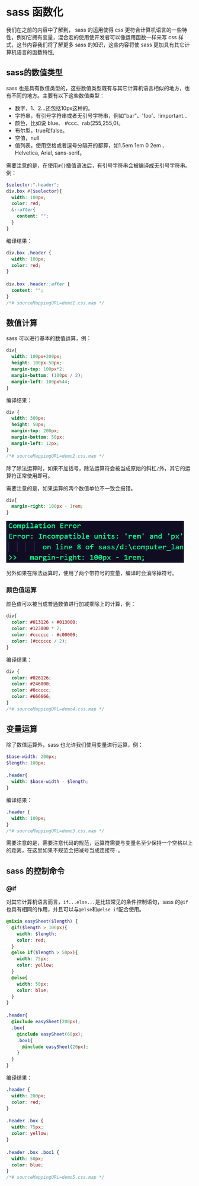 # sass 函数化

我们在之前的内容中了解到， sass 的运用使得 css 更符合计算机语言的一些特性，例如它拥有变量，混合宏的使用使开发者可以像运用函数一样来写 css 样式，这节内容我们将了解更多 sass 的知识，这些内容将使 sass 更加具有其它计算机语言的函数特性,

## sass的数值类型

sass 也是具有数值类型的，这些数值类型既有与其它计算机语言相似的地方，也有不同的地方。主要有以下这些数值类型：

* 数字，1、2...还包括10px这种的。
* 字符串，有引号字符串或者无引号字符串，例如"bar"、'foo'、!important...
* 颜色，比如说 blue、 #ccc、rab(255,255,0)。
* 布尔型，true和false。
* 空值，null
* 值列表，使用空格或者逗号分隔开的都算，如1.5em 1em 0 2em 、 Helvetica, Arial, sans-serif。
  
需要注意的是，在使用`#{}`插值语法后，有引号字符串会被编译成无引号字符串。例：

```scss
$selector:".header";
div.box #{$selector}{
  width: 100px;
  color: red;
  &::after{
    content: "";
  }
}
```

编译结果：

```css
div.box .header {
  width: 100px;
  color: red;
}

div.box .header::after {
  content: "";
}
/*# sourceMappingURL=demo1.css.map */
```

## 数值计算

sass 可以进行基本的数值运算，例：

```scss
div{
  width: 100px+200px;
  height: 100px-50px;
  margin-top: 100px*2;
  margin-bottom: (100px / 2);
  margin-left: 100px%44;
}
```

编译结果：

```css
div {
  width: 300px;
  height: 50px;
  margin-top: 200px;
  margin-bottom: 50px;
  margin-left: 12px;
}
/*# sourceMappingURL=demo2.css.map */
```

除了除法运算时，如果不加括号，除法运算符会被当成原始的斜杠`/`外，其它的运算符正常使用即可。

需要注意的是，如果运算的两个数值单位不一致会报错。

```scss
div{
  margin-right: 100px - 1rem;
}
```

![运行结果](./img/1.png)

另外如果在除法运算时，使用了两个带符号的变量，编译时会消除掉符号。

### 颜色值运算

颜色值可以被当成普通数值进行加减乘除上的计算，例：

```scss
div{
  color: #013126 + #013000;
  color: #123000 * 2;
  color: #cccccc - #c00000;
  color: (#cccccc / 2);
}
```

编译结果：

```css
div {
  color: #026126;
  color: #246000;
  color: #0ccccc;
  color: #666666;
}
/*# sourceMappingURL=demo4.css.map */
```

## 变量运算

除了数值运算外，sass 也允许我们使用变量进行运算，例：

```scss
$base-width: 200px;
$length: 100px;

.header{
  width: $base-width - $length;
}
```

编译结果：

```css
.header {
  width: 100px;
}
/*# sourceMappingURL=demo3.css.map */
```

需要注意的是，需要注意代码的规范，运算符需要与变量名至少保持一个空格以上的距离，在这里如果不规范会把减号当成连接符`-`。

## sass 的控制命令

### @if

对其它计算机语言而言，`if...else...`是比较常见的条件控制语句，sass 的`@if`也具有相同的作用，并且可以与`@else`和`@else if`配合使用。

```scss
@mixin easySheet($length) {
  @if($length > 100px){
    width: $length;
    color: red;
  }
  @else if($length > 50px){
    width: 75px;
    color: yellow;
  }
  @else{
    width: 50px;
    color: blue;
  }
}

.header{
  @include easySheet(200px);
  .box{
    @include easySheet(60px);
    .box1{
      @include easySheet(20px);
    }
  }
}
```

编译结果：

```css
.header {
  width: 200px;
  color: red;
}

.header .box {
  width: 75px;
  color: yellow;
}

.header .box .box1 {
  width: 50px;
  color: blue;
}
/*# sourceMappingURL=demo5.css.map */
```

